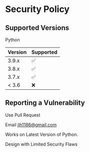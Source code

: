 # Security Policy

## Supported Versions

Python

| Version | Supported          |
| ------- | ------------------ |
| 3.9.x   | :white_check_mark: |
| 3.8.x   | :white_check_mark:                |
| 3.7.x   | :white_check_mark: |
| < 3.6  | :x:                |

## Reporting a Vulnerability

Use Pull Request

Email jlh1186@gmail.com

Works on Latest Version of Python.

Design with Limited Security Flaws

